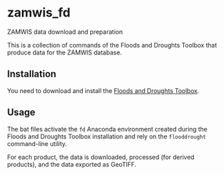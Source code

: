 # zamwis_fd

ZAMWIS data download and preparation

This is a collection of commands of the Floods and Droughts Toolbox that produce data for the ZAMWIS database.

## Installation

You need to download and install the [Floods and Droughts Toolbox](https://github.com/DHI-GRAS/F_and_D_toolbox).

## Usage

The bat files activate the `fd` Anaconda environment created during the Floods and Droughts Toolbox installation
and rely on the `flooddrought` command-line utility.

For each product, the data is downloaded, processed (for derived products), and the data exported as GeoTIFF.
